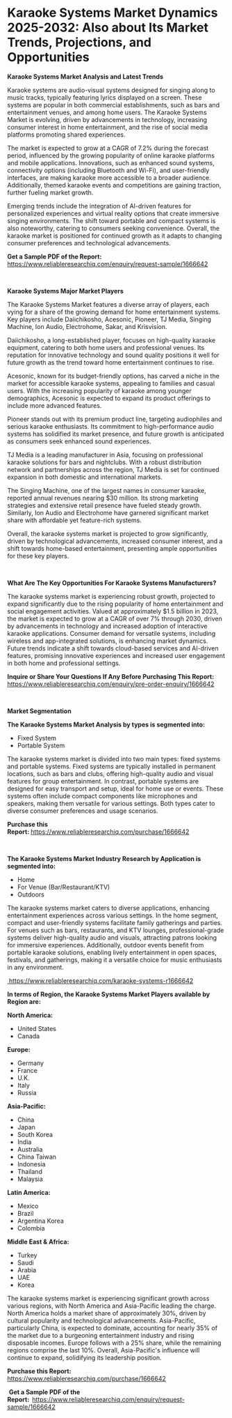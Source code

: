 <p><h1>Karaoke Systems Market Dynamics 2025-2032: Also about Its Market Trends, Projections, and Opportunities</h1></p><p><strong>Karaoke Systems Market Analysis and Latest Trends</strong></p>
<p><p>Karaoke systems are audio-visual systems designed for singing along to music tracks, typically featuring lyrics displayed on a screen. These systems are popular in both commercial establishments, such as bars and entertainment venues, and among home users. The Karaoke Systems Market is evolving, driven by advancements in technology, increasing consumer interest in home entertainment, and the rise of social media platforms promoting shared experiences.</p><p>The market is expected to grow at a CAGR of 7.2% during the forecast period, influenced by the growing popularity of online karaoke platforms and mobile applications. Innovations, such as enhanced sound systems, connectivity options (including Bluetooth and Wi-Fi), and user-friendly interfaces, are making karaoke more accessible to a broader audience. Additionally, themed karaoke events and competitions are gaining traction, further fueling market growth. </p><p>Emerging trends include the integration of AI-driven features for personalized experiences and virtual reality options that create immersive singing environments. The shift toward portable and compact systems is also noteworthy, catering to consumers seeking convenience. Overall, the karaoke market is positioned for continued growth as it adapts to changing consumer preferences and technological advancements.</p></p>
<p><strong>Get a Sample PDF of the Report:&nbsp;</strong> <a href="https://www.reliableresearchiq.com/enquiry/request-sample/1666642?utm_campaign=3013&utm_medium=2&utm_source=Github&utm_content=ia&utm_term=16042025&utm_id=karaoke-systems">https://www.reliableresearchiq.com/enquiry/request-sample/1666642</a></p>
<p>&nbsp;</p>
<p><strong>Karaoke Systems Major Market Players</strong></p>
<p><p>The Karaoke Systems Market features a diverse array of players, each vying for a share of the growing demand for home entertainment systems. Key players include Daiichikosho, Acesonic, Pioneer, TJ Media, Singing Machine, Ion Audio, Electrohome, Sakar, and Krisvision.</p><p>Daiichikosho, a long-established player, focuses on high-quality karaoke equipment, catering to both home users and professional venues. Its reputation for innovative technology and sound quality positions it well for future growth as the trend toward home entertainment continues to rise.</p><p>Acesonic, known for its budget-friendly options, has carved a niche in the market for accessible karaoke systems, appealing to families and casual users. With the increasing popularity of karaoke among younger demographics, Acesonic is expected to expand its product offerings to include more advanced features.</p><p>Pioneer stands out with its premium product line, targeting audiophiles and serious karaoke enthusiasts. Its commitment to high-performance audio systems has solidified its market presence, and future growth is anticipated as consumers seek enhanced sound experiences.</p><p>TJ Media is a leading manufacturer in Asia, focusing on professional karaoke solutions for bars and nightclubs. With a robust distribution network and partnerships across the region, TJ Media is set for continued expansion in both domestic and international markets.</p><p>The Singing Machine, one of the largest names in consumer karaoke, reported annual revenues nearing $30 million. Its strong marketing strategies and extensive retail presence have fueled steady growth. Similarly, Ion Audio and Electrohome have garnered significant market share with affordable yet feature-rich systems.</p><p>Overall, the karaoke systems market is projected to grow significantly, driven by technological advancements, increased consumer interest, and a shift towards home-based entertainment, presenting ample opportunities for these key players.</p></p>
<p>&nbsp;</p>
<p><strong>What Are The Key Opportunities For Karaoke Systems Manufacturers?</strong></p>
<p><p>The karaoke systems market is experiencing robust growth, projected to expand significantly due to the rising popularity of home entertainment and social engagement activities. Valued at approximately $1.5 billion in 2023, the market is expected to grow at a CAGR of over 7% through 2030, driven by advancements in technology and increased adoption of interactive karaoke applications. Consumer demand for versatile systems, including wireless and app-integrated solutions, is enhancing market dynamics. Future trends indicate a shift towards cloud-based services and AI-driven features, promising innovative experiences and increased user engagement in both home and professional settings.</p></p>
<p><strong>Inquire or Share Your Questions If Any Before Purchasing This Report:</strong> <a href="https://www.reliableresearchiq.com/enquiry/pre-order-enquiry/1666642?utm_campaign=3013&utm_medium=2&utm_source=Github&utm_content=ia&utm_term=16042025&utm_id=karaoke-systems">https://www.reliableresearchiq.com/enquiry/pre-order-enquiry/1666642</a></p>
<p>&nbsp;</p>
<p><strong>Market Segmentation</strong></p>
<p><strong>The Karaoke Systems Market Analysis by types is segmented into:</strong></p>
<p><ul><li>Fixed System</li><li>Portable System</li></ul></p>
<p><p>The karaoke systems market is divided into two main types: fixed systems and portable systems. Fixed systems are typically installed in permanent locations, such as bars and clubs, offering high-quality audio and visual features for group entertainment. In contrast, portable systems are designed for easy transport and setup, ideal for home use or events. These systems often include compact components like microphones and speakers, making them versatile for various settings. Both types cater to diverse consumer preferences and usage scenarios.</p></p>
<p><strong>Purchase this Report:&nbsp;</strong><a href="https://www.reliableresearchiq.com/purchase/1666642?utm_campaign=3013&utm_medium=2&utm_source=Github&utm_content=ia&utm_term=16042025&utm_id=karaoke-systems">https://www.reliableresearchiq.com/purchase/1666642</a></p>
<p>&nbsp;</p>
<p><strong>The Karaoke Systems Market Industry Research by Application is segmented into:</strong></p>
<p><ul><li>Home</li><li>For Venue (Bar/Restaurant/KTV)</li><li>Outdoors</li></ul></p>
<p><p>The karaoke systems market caters to diverse applications, enhancing entertainment experiences across various settings. In the home segment, compact and user-friendly systems facilitate family gatherings and parties. For venues such as bars, restaurants, and KTV lounges, professional-grade systems deliver high-quality audio and visuals, attracting patrons looking for immersive experiences. Additionally, outdoor events benefit from portable karaoke solutions, enabling lively entertainment in open spaces, festivals, and gatherings, making it a versatile choice for music enthusiasts in any environment.</p></p>
<p><a href="https://www.reliableresearchiq.com/karaoke-systems-r1666642?utm_campaign=3013&utm_medium=2&utm_source=Github&utm_content=ia&utm_term=16042025&utm_id=karaoke-systems">&nbsp;https://www.reliableresearchiq.com/karaoke-systems-r1666642</a></p>
<p><strong>In terms of Region, the Karaoke Systems Market Players available by Region are:</strong></p>
<p>
    <p> <strong> North America: </strong>
        <ul>
            <li>United States</li>
            <li>Canada</li>
        </ul>
        </p> 
    <p> <strong> Europe: </strong>
        <ul>
            <li>Germany</li>
            <li>France</li>
            <li>U.K.</li>
            <li>Italy</li>
            <li>Russia</li>
        </ul>
        </p> 
    <p> <strong> Asia-Pacific: </strong>
        <ul>
            <li>China</li>
            <li>Japan</li>
            <li>South Korea</li>
            <li>India</li>
            <li>Australia</li>
            <li>China Taiwan</li>
            <li>Indonesia</li>
            <li>Thailand</li>
            <li>Malaysia</li>
        </ul>
        </p> 
    <p> <strong> Latin America: </strong>
        <ul>
            <li>Mexico</li>
            <li>Brazil</li>
            <li>Argentina Korea</li>
            <li>Colombia</li>
        </ul>
        </p> 
    <p> <strong> Middle East & Africa: </strong>
        <ul>
            <li>Turkey</li>
            <li>Saudi</li>
            <li>Arabia</li>
            <li>UAE</li>
            <li>Korea</li>
        </ul>
    </p>
    </p>
<p><p>The karaoke systems market is experiencing significant growth across various regions, with North America and Asia-Pacific leading the charge. North America holds a market share of approximately 30%, driven by cultural popularity and technological advancements. Asia-Pacific, particularly China, is expected to dominate, accounting for nearly 35% of the market due to a burgeoning entertainment industry and rising disposable incomes. Europe follows with a 25% share, while the remaining regions comprise the last 10%. Overall, Asia-Pacific's influence will continue to expand, solidifying its leadership position.</p></p>
<p><strong>Purchase this Report: </strong><a href="https://www.reliableresearchiq.com/purchase/1666642?utm_campaign=3013&utm_medium=2&utm_source=Github&utm_content=ia&utm_term=16042025&utm_id=karaoke-systems">https://www.reliableresearchiq.com/purchase/1666642</a></p>
<p>&nbsp;<strong>Get a Sample PDF of the Report:&nbsp;&nbsp;</strong><a href="https://www.reliableresearchiq.com/enquiry/request-sample/1666642?utm_campaign=3013&utm_medium=2&utm_source=Github&utm_content=ia&utm_term=16042025&utm_id=karaoke-systems">https://www.reliableresearchiq.com/enquiry/request-sample/1666642</a></p>
<p><strong></strong></p>
<p><p></p><p></p><p></p></p>